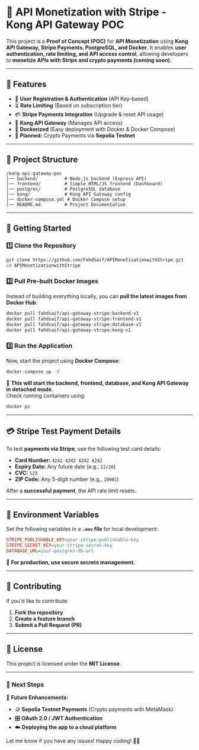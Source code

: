 # 🚀 API Monetization with Stripe - Kong API Gateway POC

This project is a **Proof of Concept (POC)** for **API Monetization** using **Kong API Gateway, Stripe Payments, PostgreSQL, and Docker**. It enables **user authentication, rate limiting, and API access control**, allowing developers to **monetize APIs with Stripe and crypto payments (coming soon).**

---

## 📌 Features
- 🔑 **User Registration & Authentication** (API Key-based)
- ⏳ **Rate Limiting** (Based on subscription tier)
- 💳 **Stripe Payments Integration** (Upgrade & reset API usage)
- 📡 **Kong API Gateway** (Manages API access)
- 🐳 **Dockerized** (Easy deployment with Docker & Docker Compose)
- 🔄 **Planned:** Crypto Payments via **Sepolia Testnet**

---

## 📂 Project Structure
```
/kong-api-gateway-poc
│── backend/          # Node.js backend (Express API)
│── frontend/         # Simple HTML/JS frontend (Dashboard)
│── postgres/         # PostgreSQL database
│── kong/             # Kong API Gateway config
│── docker-compose.yml # Docker Compose setup
│── README.md         # Project Documentation
```

---

## 🚀 **Getting Started**
### **1️⃣ Clone the Repository**
```sh
git clone https://github.com/FahdSaif/APIMonetizationwithStripe.git
cd APIMonetizationwithStripe
```

### **2️⃣ Pull Pre-built Docker Images**
Instead of building everything locally, you can **pull the latest images from Docker Hub**:

```sh
docker pull fahdsaif/api-gateway-stripe:backend-v1
docker pull fahdsaif/api-gateway-stripe:frontend-v1
docker pull fahdsaif/api-gateway-stripe:database-v1
docker pull fahdsaif/api-gateway-stripe:kong-v1
```

### **3️⃣ Run the Application**
Now, start the project using **Docker Compose**:

```sh
docker-compose up -d
```

📌 **This will start the backend, frontend, database, and Kong API Gateway in detached mode.**  
Check running containers using:

```sh
docker ps
```

---

## 💳 **Stripe Test Payment Details**
To test **payments via Stripe**, use the following test card details:

- **Card Number:** `4242 4242 4242 4242`
- **Expiry Date:** Any future date (e.g., `12/26`)
- **CVC:** `123`
- **ZIP Code:** Any 5-digit number (e.g., `10001`)

After a **successful payment**, the API rate limit resets.

---

## 🔧 **Environment Variables**
Set the following variables in a **`.env` file** for local development:

```ini
STRIPE_PUBLISHABLE_KEY=your-stripe-publishable-key
STRIPE_SECRET_KEY=your-stripe-secret-key
DATABASE_URL=your-postgres-db-url
```

📌 **For production, use secure secrets management.**

---

## 🤝 **Contributing**
If you'd like to contribute:
1. **Fork the repository**
2. **Create a feature branch**
3. **Submit a Pull Request (PR)**

---

## 📜 **License**
This project is licensed under the **MIT License**.

---

### 🎯 **Next Steps**
🚀 **Future Enhancements:**
- 🪙 **Sepolia Testnet Payments** (Crypto payments with MetaMask)
- 🎛️ **OAuth 2.0 / JWT Authentication**
- ☁️ **Deploying the app to a cloud platform**

Let me know if you have any issues! Happy coding! 🚀🔥
